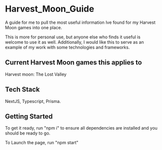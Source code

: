 # Harvest_Moon_Guide
A guide for me to pull the most useful information Ive found for my Harvest Moon games into one place.

This is more for personal use, but anyone else who finds it useful is welcome to use it as well.  Additionally, I would like this to serve as an example of my work with some technologies and frameworks.

## Current Harvest Moon games this applies to
Harvest moon: The Lost Valley

## Tech Stack
NextJS, Typescript, Prisma.

## Getting Started
To get it ready, run "npm i" to ensure all dependencies are installed and you should be ready to go.  

To Launch the page, run "npm start"
